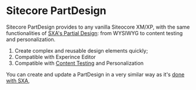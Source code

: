 # Sitecore PartDesign

Sitecore PartDesign provides to any vanilla Siteocore XM/XP, with the same functionalities of [SXA's Partial Design](https://doc.sitecore.com/en/developers/sxa/101/sitecore-experience-accelerator/partial-designs.html): from WYSIWYG to content testing and personalization. 

 1. Create complex and reusable design elements quickly;
 2. Compatible with Experince Editor
 3. Compatible with [Content Testing](https://doc.sitecore.com/en/developers/sxa/101/sitecore-experience-accelerator/running-a-content-test-on-a-partial-design.html) and Personalization

You can create and update a PartDesign in a very similar way as it's [done with SXA](https://doc.sitecore.com/en/developers/sxa/17/sitecore-experience-accelerator/create-and-change-a-partial-design.html), 

